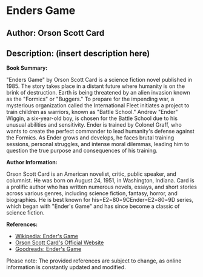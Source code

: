 # Enders Game
## Author: Orson Scott Card
## Description: (insert description here)
**Book Summary:**

"Enders Game" by Orson Scott Card is a science fiction novel published in 1985. The story takes place in a distant future where humanity is on the brink of destruction. Earth is being threatened by an alien invasion known as the "Formics" or "Buggers." To prepare for the impending war, a mysterious organization called the International Fleet initiates a project to train children as warriors, known as "Battle School." Andrew "Ender" Wiggin, a six-year-old boy, is chosen for the Battle School due to his unusual abilities and sensitivity. Ender is trained by Colonel Graff, who wants to create the perfect commander to lead humanity's defense against the Formics. As Ender grows and develops, he faces brutal training sessions, personal struggles, and intense moral dilemmas, leading him to question the true purpose and consequences of his training.

**Author Information:**

Orson Scott Card is an American novelist, critic, public speaker, and columnist. He was born on August 24, 1951, in Washington, Indiana. Card is a prolific author who has written numerous novels, essays, and short stories across various genres, including science fiction, fantasy, horror, and biographies. He is best known for his=E2=80=9CEnder=E2=80=9D series, which began with "Ender's Game" and has since become a classic of science fiction.

**References:**

* [Wikipedia: Ender's Game](https://en.wikipedia.org/wiki/Ender's_Game)
* [Orson Scott Card's Official Website](https://www.orsonscottcard.com/)
* [Goodreads: Ender's Game](https://www.goodreads.com/book/show/6/Ender_s_Game)

Please note: The provided references are subject to change, as online information is constantly updated and modified.